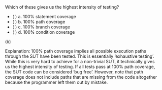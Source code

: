 <panel header=":lock::key: highest intensity coverage">
<question>

Which of these gives us the highest intensity of testing?

- ( ) a. 100% statement coverage
- ( ) b. 100% path coverage
- ( ) c. 100% branch coverage
- ( ) d. 100% condition coverage

<div slot="answer">

(b)

Explanation: 100% path coverage implies all possible execution paths through the SUT have been tested. This is essentially ‘exhaustive testing’. While this is very hard to achieve for a non-trivial SUT, it technically gives us the highest intensity of testing. If all tests pass at 100% path coverage, the SUT code can be considered ‘bug free’. However, note that path coverage does not include paths that are missing from the code altogether because the programmer left them out by mistake.

</div>
</question>
</panel>
